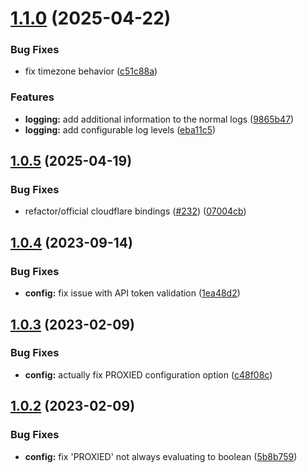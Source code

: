 # [1.1.0](https://github.com/Pragma8123/cloudflare-ddns-ts/compare/v1.0.5...v1.1.0) (2025-04-22)


### Bug Fixes

* fix timezone behavior ([c51c88a](https://github.com/Pragma8123/cloudflare-ddns-ts/commit/c51c88ac350fa2d9e40faf0dceb740552d4641e2))


### Features

* **logging:** add additional information to the normal logs ([9865b47](https://github.com/Pragma8123/cloudflare-ddns-ts/commit/9865b476a49d69283fdd42cef0e29bd6a12e443e))
* **logging:** add configurable log levels ([eba11c5](https://github.com/Pragma8123/cloudflare-ddns-ts/commit/eba11c52f684cef5bd1e46fd65e8a3471babb3f7))

## [1.0.5](https://github.com/Pragma8123/cloudflare-ddns-ts/compare/v1.0.4...v1.0.5) (2025-04-19)


### Bug Fixes

* refactor/official cloudflare bindings ([#232](https://github.com/Pragma8123/cloudflare-ddns-ts/issues/232)) ([07004cb](https://github.com/Pragma8123/cloudflare-ddns-ts/commit/07004cb24548edf445b7548b811a0796cc10c606))

## [1.0.4](https://github.com/Pragma8123/cloudflare-ddns-ts/compare/v1.0.3...v1.0.4) (2023-09-14)


### Bug Fixes

* **config:** fix issue with API token validation ([1ea48d2](https://github.com/Pragma8123/cloudflare-ddns-ts/commit/1ea48d207b1b53ea5e719b7100dbadc5730dfffb))

## [1.0.3](https://github.com/Pragma8123/cloudflare-ddns-ts/compare/v1.0.2...v1.0.3) (2023-02-09)


### Bug Fixes

* **config:** actually fix PROXIED configuration option ([c48f08c](https://github.com/Pragma8123/cloudflare-ddns-ts/commit/c48f08c4d00be47594b326193c43b3f8745e86ee))

## [1.0.2](https://github.com/Pragma8123/cloudflare-ddns-ts/compare/v1.0.1...v1.0.2) (2023-02-09)


### Bug Fixes

* **config:** fix 'PROXIED' not always evaluating to boolean ([5b8b759](https://github.com/Pragma8123/cloudflare-ddns-ts/commit/5b8b7593b966a8af33f2c8a21666030d6e8ce9f6))
